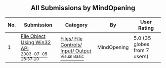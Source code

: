 ﻿<div align="center">

## All Submissions by MindOpening

</div>

No.  | Submission | Category | By   | User Rating
---- | ---------- | -------- | ---- | -----------
1 | [File Object Using Win32 API<br /><sup>2003-07-05 18:37:10</sup>](https://github.com/Planet-Source-Code/mindopening-file-object-using-win32-api__1-46708) | [Files/ File Controls/ Input/ Output<br /><sup>Visual Basic</sup>](../ByCategory/files-file-controls-input-output__1-3.md) | MindOpening | 5.0 (35 globes from 7 users)

